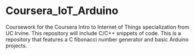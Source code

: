 # Coursera_IoT_Arduino
Coursework for the Coursera Intro to Internet of Things specialization from UC Irvine. 
This repository will include C/C++ snippets of code. This is a repository that features a C fibonacci number generator and basic Arduino projects.
